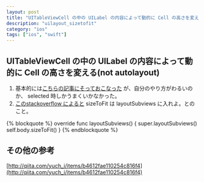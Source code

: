 ```yaml
---
layout: post
title: "UITableViewCell の中の UILabel の内容によって動的に Cell の高さを変える(not autolayout)"
description: "uilayout_sizetofit"
category: "ios"
tags: ["ios", "swift"]
---
```


## UITableViewCell の中の UILabel の内容によって動的に Cell の高さを変える(not autolayout)
1. 基本的には[こちらの記事にそっておこなった](http://qiita.com/kotaroito/items/8bd2f10833e07f7a5809) が、自分のやり方がわるいのか、 selected 時しかうまくいかなかった。  
2. [このstackoverflow によると](http://stackoverflow.com/questions/17823581/custom-cell-not-resizing-uilabels) sizeToFit は layoutSubviews に入れよ。とのこと。  
  
{% blockquote %}
override func layoutSubviews() {
    super.layoutSubviews()
        self.body.sizeToFit()
}
{% endblockquote %}

## その他の参考
[http://qiita.com/yuch_i/items/b4612fae110254c816f4](http://qiita.com/yuch_i/items/b4612fae110254c816f4)

